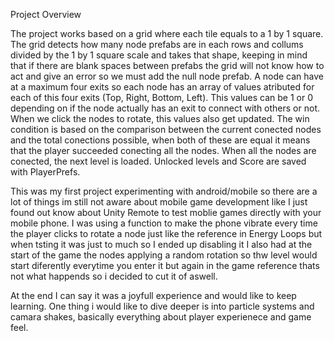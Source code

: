 Project Overview

The project works based on a grid where each tile equals to a 1 by 1 square. The grid detects how many node prefabs are in each rows and collums divided by the 1 by 1 square scale and takes that shape, keeping in mind that if there are blank spaces between prefabs the grid will not know how to act and give an error so we must add the null node prefab. 
  A node can have at a maximum four exits so each node has an array of values atributed for each of this four exits (Top, Right, Bottom, Left). This values can be 1 or 0 depending on if the node actually has an exit to connect with others or not. When we click the nodes to rotate, this values also get updated.
  The win condition is based on the comparison between the current conected nodes and the total conections possible, when both of these are equal it means that the player succeeded conecting all the nodes. When all the nodes are conected, the next level is loaded. 
  Unlocked levels and Score are saved with PlayerPrefs.

This was my first project experimenting with android/mobile so there are a lot of things im still not aware about mobile game development like I just found out know about Unity Remote to test moblie games directly with your mobile phone.
I was using a function to make the phone vibrate every time the player clicks to rotate a node just like the reference in Energy Loops but when tsting it was just to much so I ended up disabling it
I also had at the start of the game the nodes applying a random rotation so thw level would start diferently everytime you enter it but again in the game reference thats not what happends so i decided to cut it of aswell.

At the end I can say it was a joyfull experience and would like to keep learning.
One thing i would like to dive deeper is into particle systems and camara shakes, basically everything about player experienece and game feel.
